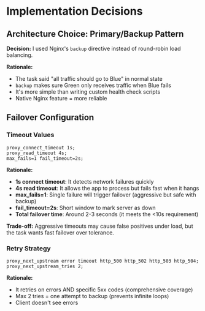 # Implementation Decisions

## Architecture Choice: Primary/Backup Pattern
**Decision:** I used Nginx's `backup` directive instead of round-robin load balancing.

**Rationale:**
- The task said "all traffic should go to Blue" in normal state
- `backup` makes sure Green only receives traffic when Blue fails
- It's more simple than writing custom health check scripts
- Native Nginx feature = more reliable

## Failover Configuration

### Timeout Values
```nginx
proxy_connect_timeout 1s;
proxy_read_timeout 4s;
max_fails=1 fail_timeout=2s;
```

**Rationale:**
- **1s connect timeout**: It detects network failures quickly
- **4s read timeout**: It allows the app to process but fails fast when it hangs
- **max_fails=1**: Single failure will trigger failover (aggressive but safe with backup)
- **fail_timeout=2s**: Short window to mark server as down
- **Total failover time**: Around 2-3 seconds (it meets the <10s requirement)

**Trade-off:** Aggressive timeouts may cause false positives under load, but the task wants fast failover over tolerance.

### Retry Strategy
```nginx
proxy_next_upstream error timeout http_500 http_502 http_503 http_504;
proxy_next_upstream_tries 2;
```

**Rationale:**
- It retries on errors AND specific 5xx codes (comprehensive coverage)
- Max 2 tries = one attempt to backup (prevents infinite loops)
- Client doesn't see errors